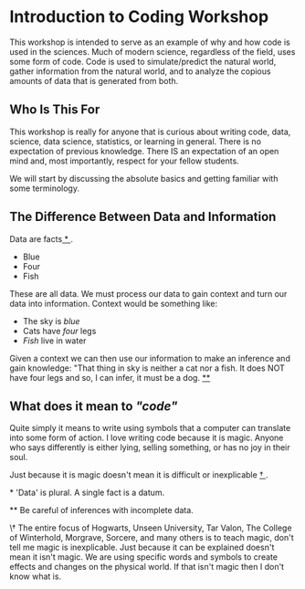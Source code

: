 # Introduction to Coding Workshop
This workshop is intended to serve as an example of why and how code is used in the sciences.  Much of modern science, regardless of the field, uses some form of code.  Code is used to simulate/predict the natural world, gather information from the natural world, and to analyze the copious amounts of data that is generated from both. 

## Who Is This For

This workshop is really for anyone that is curious about writing code, data, science, data science, statistics, or learning in general.  There is no expectation of previous knowledge.  There IS an expectation of an open mind and, most importantly, respect for your fellow students. 

We will start by discussing the absolute basics and getting familiar with some terminology. 

## The Difference Between Data and Information

Data are facts[ * ](#footnote000). 
- Blue
- Four
- Fish

 These are all data.  We must process our data to gain context and turn our data into information.   Context would be something like:

- The sky is *blue*
- Cats have *four* legs
- *Fish* live in water

Given a context we can then use our information to make an inference and gain knowledge: "That thing in sky is neither a cat nor a fish. It does NOT have four legs and so, I can infer, it must be a dog. [ ** ](#footnote001)



## What does it mean to *"code"*

Quite simply it means to write using symbols that a computer can translate into some form of action.  I love writing code because it is magic.  Anyone who says differently is either lying, selling something, or has no joy in their soul.

Just because it is magic doesn't mean it is difficult or inexplicable [ † ](#footnnote002). 



<a name="footnote000">\*</a> 'Data' is plural.  A single fact is a datum.


<a name="footnote001">\*\*</a> Be careful of inferences with incomplete data.


<a name="footnnote002">\†</a> The entire focus of Hogwarts, Unseen University, Tar Valon, The College of Winterhold, Morgrave, Sorcere, and many others is to teach magic, don't tell me magic is inexplicable.  Just because it can be explained doesn't mean it isn't magic.  We are using specific words and symbols to create effects and changes on the physical world.  If that isn't magic then I don't know what is.  
